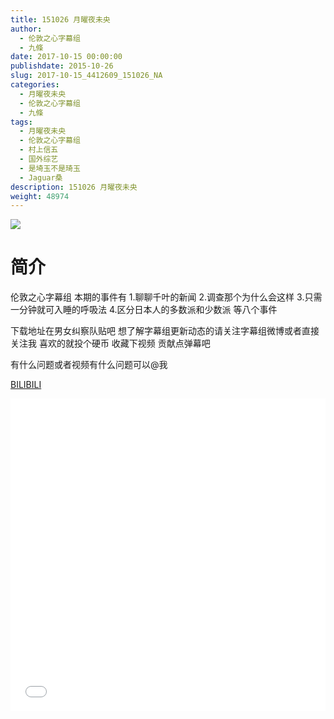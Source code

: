 ```yaml
---
title: 151026 月曜夜未央
author: 
  - 伦敦之心字幕组
  - 九條
date: 2017-10-15 00:00:00
publishdate: 2015-10-26
slug: 2017-10-15_4412609_151026_NA
categories: 
  - 月曜夜未央
  - 伦敦之心字幕组
  - 九條
tags: 
  - 月曜夜未央
  - 伦敦之心字幕组
  - 村上信五
  - 国外综艺
  - 是埼玉不是琦玉
  - Jaguar桑
description: 151026 月曜夜未央
weight: 48974
---
```


![](https://i.imgur.com/sS52fUd.jpg)

# 简介  
伦敦之心字幕组 本期的事件有 1.聊聊千叶的新闻 2.调查那个为什么会这样 3.只需一分钟就可入睡的呼吸法 4.区分日本人的多数派和少数派 等八个事件
下载地址在男女纠察队贴吧 想了解字幕组更新动态的请关注字幕组微博或者直接关注我 喜欢的就投个硬币 收藏下视频 贡献点弹幕吧
有什么问题或者视频有什么问题可以@我

  [BILIBILI](https://www.bilibili.com/video/av4412609/)


  <iframe src="//www.bilibili.com/html/html5player.html?cid=7146393&aid=4412609" width="100%" height="500" frameborder="0" allowfullscreen="allowfullscreen"></iframe>
